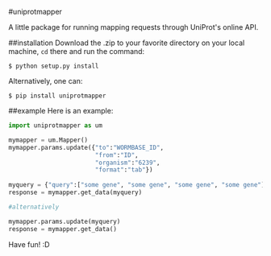 #uniprotmapper

A little package for running mapping requests through UniProt's online
API.

##installation
Download the .zip to your favorite directory on your local machine, `cd`
there and run the command:

```
$ python setup.py install
```

Alternatively, one can:

```
$ pip install uniprotmapper
```
##example
Here is an example:

```python
import uniprotmapper as um

mymapper = um.Mapper()
mymapper.params.update({"to":"WORMBASE_ID", 
                        "from":"ID", 
                        "organism":"6239",
                        "format":"tab"})
                        
myquery = {"query":["some gene", "some gene", "some gene", "some gene"]}
response = mymapper.get_data(myquery)

#alternatively

mymapper.params.update(myquery)
response = mymapper.get_data()
```

Have fun! :D